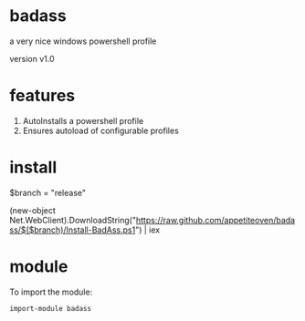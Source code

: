 badass
======
a very nice windows powershell profile

version v1.0

features
========

1. AutoInstalls a powershell profile
2. Ensures autoload of configurable profiles

install
========
$branch = "release"

(new-object Net.WebClient).DownloadString("https://raw.github.com/appetiteoven/badass/$($branch)/Install-BadAss.ps1") | iex

module
========
To import the module:

    import-module badass
    
